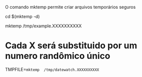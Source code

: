 O comando mktemp permite criar arquivos temporários seguros

cd $(mktemp -d)

mktemp /tmp/example.XXXXXXXXXX
# Cada X será substituido por um numero randômico único

TMPFILE=`mktemp  /tmp/datewatch.XXXXXXXXXX`

